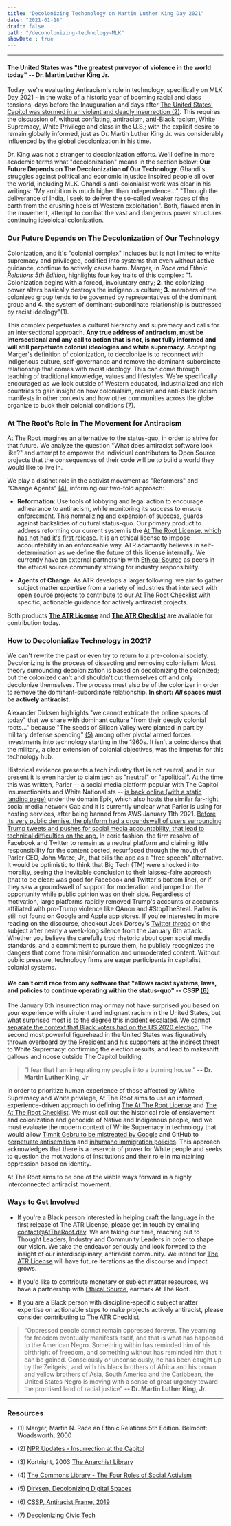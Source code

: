 ```yaml
---
title: "Decolonizing Techonology on Martin Luther King Day 2021"
date: "2021-01-18"
draft: false
path: "/deconolonizing-technology-MLK"
showDate : true
---
```

--------------------

#### The United States was "the greatest purveyor of violence in the world today" -- Dr. Martin Luther King Jr.

Today, we're evaluating Antiracism's role in technology, specifically on MLK Day 2021 - in the wake of a historic year of booming racial and class tensions, days before the Inauguration and days after [The United States' Capitol was stormed in an violent and deadly insurrection (2)](https://www.npr.org/sections/insurrection-at-the-capitol). This requires the discussion of, without conflating, antiracism, anti-Black racism, White Supremacy, White Privilege and class in the U.S.; with the explicit desire to remain globally informed, just as Dr. Martin Luther King Jr. was considerably influenced by the global decolonization in his time.

Dr. King was not a stranger to decolonization efforts. We'll define in more academic terms what "decolonization" means in the section below: **Our Future Depends on The Decolonization of Our Technology**. Ghandi's struggles against political and economic injustice inspired people all over the world, including MLK. Ghandi's anti-colonialist work was clear in his writings: "My ambition is much higher than independence..." "Through the deliverance of India, I seek to deliver the so-called weaker races of the earth from the crushing heels of Western exploitation". Both, flawed men in the movement, attempt to combat the vast and dangerous power structures continuing ideoloical colonization.

### Our Future Depends on The Decolonization of Our Technology

Colonization, and it's "colonial complex" includes but is not limited to white supremacy and privileged, codified into systems that even without active guidance, continue to actively cause harm. Marger, in _Race and Ethnic Relations 5th Edition_, highlights four key traits of this complex: "**1.** Colonization begins with a forced, involuntary entry; **2.** the colonizing power alters basically destroys the indigenous culture; **3.** members of the colonized group tends to be governed by representatives of the dominant group and **4.** the system of dominant-subordinate relationship is buttressed by racist ideology"(1).

This complex perpetuates a cultural hierarchy and supremacy and calls for an intersectional approach. **Any true address of antiracism, must be intersectional and any call to action that is not, is not fully informed and will still perpetuate colonial ideologies and white supremacy.** Accepting Marger's definition of colonization, to decolonize is to reconnect with indigenous culture, self-governance and remove the dominant-subordinate relationship that comes with racist ideology. This can come through teaching of traditional knowledge, values and lifestyles. We're specifically encouraged as we look outside of Western educated, industrialized and rich countries to gain insight on how colonialsim, racism and anti-black racism manifests in other contexts and how other communities across the globe organize to buck their colonial conditions [(7)](https://decolonizingcivictech.com/).

### At The Root's Role in The Movement for Antiracism

At The Root imagines an alternative to the status-quo, in order to strive for that future. We analyze the question "What does antiracist software look like?" and attempt to empower the individual contributors to Open Source projects that the consequences of their code will be to build a world they would like to live in.

We play a distinct role in the activist movement as "Reformers" and "Change Agents" [(4)](https://commonslibrary.org/the-four-roles-of-social-activism/), informing our two-fold approach:

- **Reformation**: Use tools of lobbying and legal action to encourage adhearance to antiracism, while monitoring its success to ensure enforcement. This normalizing and expansion of success, guards against backslides of cultural status-quo. Our primary product to address reforming our current system is the [At The Root License, which has not had it's first release](https://github.com/dawnwages/ATR/blob/main/src/content/ATRlicense.md). It is an ethical license to impose accountability in an enforceable way. ATR adamantly believes in self-determination as we define the future of this license internally. We currently have an external partnership with [Ethical Source](https://ethicalsource.dev) as peers in the ethical source community striving for industry responsibility.
  
- **Agents of Change**: As ATR develops a larger following, we aim to gather subject matter expertise from a variety of industries that intersect with open source projects to contribute to our [At The Root Checklist](https://github.com/dawnwages/ATR/blob/main/src/content/AntiRacistChecklist.md) with specific, actionable guidance for actively antiracist projects.

Both products [**The ATR License**](https://github.com/dawnwages/ATR/blob/main/src/content/ATRlicense.md) and [**The ATR Checklist**](https://github.com/dawnwages/ATR/blob/main/src/content/AntiRacistChecklist.md) are available for contribution today.

### How to Decolonialize Technology in 2021?

We can't rewrite the past or even try to return to a pre-colonial society. Decolonizing is the process of dissecting and removing colonialism. Most theory surrounding decolonization is based on decolonizing the colonized; but the colonized can't and shouldn't cut themselves off and only decolonize themselves. The process must also be of the colonizer in order to remove the dominant-subordinate relationship. **In short: _All_ spaces must be actively antiracist.**

Alexander Dirksen highlights "we cannot extricate the online spaces of today" that we share with dominant culture "from their deeply colonial roots..." because "The seeds of Silicon Valley were planted in part by military defense spending" [(5)](http://www.alexanderdirksen.com/updates/decolonizing-digital-spaces) among other pivotal armed forces investments into technology starting in the 1960s. It isn't a coincidence that the military, a clear extension of colonial objectives, was the impetus for this technology hub.
 
Historical evidence presents a tech industry that is not neutral, and in our present it is even harder to claim tech as "neutral" or "apolitical". At the time this was written, Parler -- a social media platform popular with The Capitol insurrectionists and White Nationalists -- [is back online (with a static landing page)](https://www.cnn.com/2021/01/17/tech/parler-back-online/index.html) under the domain Epik, which also hosts the similar far-right social media network Gab and it is currently unclear what Parler is using for hosting services, after being banned from AWS January 11th 2021. [Before its very public demise, the platform had a groundswell of users surrounding Trump tweets and pushes for social media accountability, that lead to technical difficulties on the app.](https://mashable.com/article/what-is-parler-explainer/) In eerie fashion, the firm resolve of Facebook and Twitter to remain as a neutral platform and claiming little responsibility for the content posted, resurfaced through the mouth of Parler CEO, John Matze, Jr., that bills the app as a "free speech" alternative. It would be optimistic to think that Big Tech (TM) were shocked into morality, seeing the inevitable conclusion to their laissez-faire approach (that to be clear: was good for Facebook and Twitter's bottom line), or if they saw a groundswell of support for moderation and jumped on the opportunity while public opinion was on their side. Regardless of motivation, large platforms rapidly removed Trump's accounts or accounts affiliated with pro-Trump violence like QAnon and #StopTheSteal. Parler is still not found on Google and Apple app stores. If you're interested in more reading on the discourse, checkout Jack Dorsey's [Twitter thread](https://twitter.com/jack/status/1349510769268850690?s=20) on the subject after nearly a week-long silence from the January 6th attack. Whether you believe the carefully trod rhetoric about open social media standards, and a commitment to pursue them, he publicly recognizes the dangers that come from misinformation and unmoderated content. Without public pressure, technology firms are eager participants in capitalist colonial systems.

#### We can't omit race from any software that "allows racist systems, laws, and policies to continue operating within the status-quo" -- CSSP [(6)](https://cssp.org/wp-content/uploads/2019/09/Antiracist-Frame-11.20.19.pdf)

The January 6th insurrection may or may not have surprised you based on your experience with virulent and indignant racism in the United States, but what surprised most is to the degree this incident escalated. [We cannot separate the context that Black voters had on the US 2020 election.](https://www.politico.com/news/magazine/2021/01/02/black-americans-power-2020-453345) The second most powerful figurehead in the United States was figuratively thrown overboard [by the President and his supporters](https://www.vanityfair.com/news/2021/01/mike-pence-donald-trump-attack) at the indirect threat to White Supremacy: confirming the election results, and lead to makeshift gallows and noose outside The Capitol building.

> "I fear that I am integrating my people into a burning house." **-- Dr. Martin Luther King, Jr**

In order to prioritize human experience of those affected by White Supremacy and White privilege, At The Root aims to use an informed, experience-driven approach to defining [The At The Root License](https://attheroot.dev/License) and [The At The Root Checklist](https://attheroot.dev/anti-racist-checklist). We must call out the historical role of enslavement and colonization and genocide of Native and Indigenous people, and we must evaluate the modern context of White Supremacy in technology that would allow [Timnit Gebru to be mistreated by Google](https://www.technologyreview.com/2020/12/04/1013294/google-ai-ethics-research-paper-forced-out-timnit-gebru/) and GitHub to [perpetuate antisemitism](https://mashable.com/article/github-fired-over-nazi-concern/) and [inhumane immigration policies](https://www.theatlantic.com/technology/archive/2020/01/ice-contract-github-sparks-developer-protests/604339/). This approach acknowledges that there is a reservoir of power for White people and seeks to question the motivations of institutions and their role in maintaining oppression based on identity.

At The Root aims to be one of the viable ways forward in a highly interconnected antiracist movement.

### Ways to Get Involved

- If you're a Black person interested in helping craft the language in the first release of The ATR License, please get in touch by emailing [contact@AtTheRoot.dev](mailto:contact@AtTheRoot.dev). We are taking our time, reaching out to Thought Leaders, Industry and Community Leaders in order to shape our vision. We take the endeavor seriously and look forward to the insight of our interdisciplinary, antiracist community. We intend for [The ATR License](https://attheroot.dev/License) will have future iterations as the discourse and impact grows.

- If you'd like to contribute monetary or subject matter resources, we have a partnership with [Ethical Source](https://opencollective.com/ethical-source), earmark At The Root.

- If you are a Black person with discipline-specific subject matter expertise on actionable steps to make projects actively antiracist, please consider contributing to [The ATR Checklist](https://attheroot.dev/anti-racist-checklist).

>“Oppressed people cannot remain oppressed forever. The yearning for freedom eventually manifests itself, and that is what has happened to the American Negro. Something within has reminded him of his birthright of freedom, and something without has reminded him that it can be gained. Consciously or unconsciously, he has been caught up by the Zeitgeist, and with his black brothers of Africa and his brown and yellow brothers of Asia, South America and the Caribbean, the United States Negro is moving with a sense of great urgency toward the promised land of racial justice”
> **-- Dr. Martin Luther King, Jr.**

--------------------
### Resources
- (1) Marger, Martin N. Race an Ethnic Relations 5th Edition. Belmont: Woadsworth, 2000

- (2) [NPR Updates - Insurrection at the Capitol](https://www.npr.org/sections/insurrection-at-the-capitol)

- (3) Kortright, 2003
  [The Anarchist Library](https://theanarchistlibrary.org/library/chris-kortright-colonization-and-identity#:~:text=Land%2C%20and%20Cultures-,The%20Ideology%20of%20Colonization,of%20cultural%20hierarchy%20and%20supremacy.&text=Features%20of%20the%20colonial%20situation,institutionalized%20racial%20and%20cultural%20inequalities)
  
- (4) [The Commons Library - The Four Roles of Social Activism]( https://commonslibrary.org/the-four-roles-of-social-activism/)

- (5) [Dirksen, Decolonizing Digital Spaces](http://www.alexanderdirksen.com/updates/decolonizing-digital-spaces)

- (6) [CSSP, Antiracist Frame, 2019](https://cssp.org/wp-content/uploads/2019/09/Antiracist-Frame-11.20.19.pdf
)
  
- (7) [Decolonizing Civic Tech](https://decolonizingcivictech.com/#)